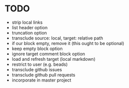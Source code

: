 TODO
====

-	strip local links
-	list header option
-	truncation option
-	transclude source: local, target: relative path
-	if our block empty, remove it (this ought to be optional)
-	keep empty block option
-	ignore target comment block option
-	load and refresh target (local markdown)
-	restrict to user (e.g. beads)
-	transclude github issues
-	transclude github pull requests
-	incorporate in master project
